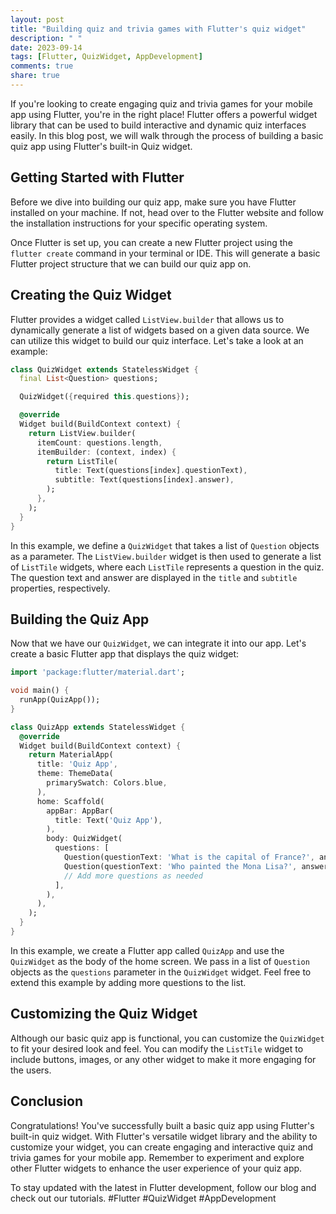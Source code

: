 ```yaml
---
layout: post
title: "Building quiz and trivia games with Flutter's quiz widget"
description: " "
date: 2023-09-14
tags: [Flutter, QuizWidget, AppDevelopment]
comments: true
share: true
---
```


If you're looking to create engaging quiz and trivia games for your mobile app using Flutter, you're in the right place! Flutter offers a powerful widget library that can be used to build interactive and dynamic quiz interfaces easily. In this blog post, we will walk through the process of building a basic quiz app using Flutter's built-in Quiz widget.

## Getting Started with Flutter

Before we dive into building our quiz app, make sure you have Flutter installed on your machine. If not, head over to the Flutter website and follow the installation instructions for your specific operating system.

Once Flutter is set up, you can create a new Flutter project using the `flutter create` command in your terminal or IDE. This will generate a basic Flutter project structure that we can build our quiz app on.

## Creating the Quiz Widget

Flutter provides a widget called `ListView.builder` that allows us to dynamically generate a list of widgets based on a given data source. We can utilize this widget to build our quiz interface. Let's take a look at an example:

```dart
class QuizWidget extends StatelessWidget {
  final List<Question> questions;

  QuizWidget({required this.questions});

  @override
  Widget build(BuildContext context) {
    return ListView.builder(
      itemCount: questions.length,
      itemBuilder: (context, index) {
        return ListTile(
          title: Text(questions[index].questionText),
          subtitle: Text(questions[index].answer),
        );
      },
    );
  }
}
```

In this example, we define a `QuizWidget` that takes a list of `Question` objects as a parameter. The `ListView.builder` widget is then used to generate a list of `ListTile` widgets, where each `ListTile` represents a question in the quiz. The question text and answer are displayed in the `title` and `subtitle` properties, respectively.

## Building the Quiz App

Now that we have our `QuizWidget`, we can integrate it into our app. Let's create a basic Flutter app that displays the quiz widget:

```dart
import 'package:flutter/material.dart';

void main() {
  runApp(QuizApp());
}

class QuizApp extends StatelessWidget {
  @override
  Widget build(BuildContext context) {
    return MaterialApp(
      title: 'Quiz App',
      theme: ThemeData(
        primarySwatch: Colors.blue,
      ),
      home: Scaffold(
        appBar: AppBar(
          title: Text('Quiz App'),
        ),
        body: QuizWidget(
          questions: [
            Question(questionText: 'What is the capital of France?', answer: 'Paris'),
            Question(questionText: 'Who painted the Mona Lisa?', answer: 'Leonardo da Vinci'),
            // Add more questions as needed
          ],
        ),
      ),
    );
  }
}
```

In this example, we create a Flutter app called `QuizApp` and use the `QuizWidget` as the body of the home screen. We pass in a list of `Question` objects as the `questions` parameter in the `QuizWidget` widget. Feel free to extend this example by adding more questions to the list.

## Customizing the Quiz Widget

Although our basic quiz app is functional, you can customize the `QuizWidget` to fit your desired look and feel. You can modify the `ListTile` widget to include buttons, images, or any other widget to make it more engaging for the users.

## Conclusion

Congratulations! You've successfully built a basic quiz app using Flutter's built-in quiz widget. With Flutter's versatile widget library and the ability to customize your widget, you can create engaging and interactive quiz and trivia games for your mobile app. Remember to experiment and explore other Flutter widgets to enhance the user experience of your quiz app.

To stay updated with the latest in Flutter development, follow our blog and check out our tutorials. #Flutter #QuizWidget #AppDevelopment
